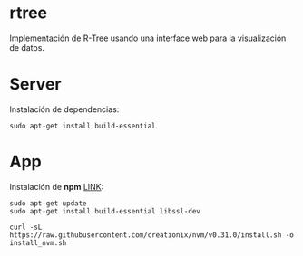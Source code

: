 # rtree
Implementación de R-Tree usando una interface web para la visualización de datos.

# Server

Instalación de dependencias:

```
sudo apt-get install build-essential
```

# App

Instalación de **npm** [LINK](https://www.digitalocean.com/community/tutorials/como-instalar-node-js-en-ubuntu-16-04-es):


```
sudo apt-get update
sudo apt-get install build-essential libssl-dev

curl -sL https://raw.githubusercontent.com/creationix/nvm/v0.31.0/install.sh -o install_nvm.sh
```